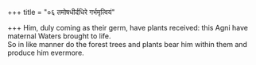 +++
title = "०६ तमोषधीर्दधिरे गर्भमृत्वियं"

+++
Him, duly coming as their germ, have plants received: this Agni have maternal Waters brought to life.  
     So in like manner do the forest trees and plants bear him within them and produce him evermore.